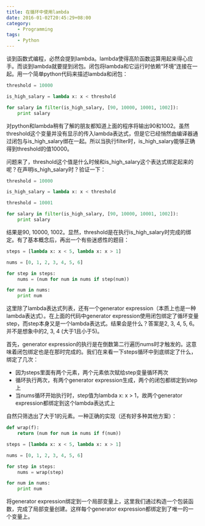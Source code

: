 ```yaml
---
title: 在循环中使用lambda
date: 2016-01-02T20:45:29+08:00
category:
    - Programming
tags:
    - Python
---
```


谈到函数式编程，必然会提到lambda。lambda使得高阶函数运算用起来得心应手。而谈到lambda就要提到闭包。闭包将lambda和它运行时依赖“环境”连接在一起。用一个简单python代码来描述lambda和闭包：

<!--more--> 

```python
threshold = 10000

is_high_salary = lambda x: x < threshold

for salary in filter(is_high_salary, [90, 10000, 10001, 1002]):
    print salary
```

对python和lambda稍有了解的朋友都知道上面的程序将输出90和1002。虽然threshold这个变量并没有显示的传入lambda表达式，但是它已经悄然由编译器通过闭包与is_high_salary绑在一起。所以当执行filter时，is_high_salary能够正确得到threshold的值10000。

问题来了，threshold这个值是什么时候和is_high_salary这个表达式绑定起来的呢？在声明is_high_salary时？验证一下：

```python
threshold = 10000

is_high_salary = lambda x: x < threshold

threshold = 10001

for salary in filter(is_high_salary, [90, 10000, 10001, 1002]):
    print salary
```

结果是90, 10000, 1002。显然，threshold是在执行is_high_salary时完成的绑定。有了基本概念后，再出一个有些迷惑性的题目：

```python
steps = [lambda x: x < 5, lambda x: x > 1]

nums = [0, 1, 2, 3, 4, 5, 6]

for step in steps:
    nums = (num for num in nums if step(num))

for num in nums:
    print num
```

这里除了lambda表达式列表，还有一个generator expression（本质上也是一种lambda表达式）。在上面的代码中generator expression使用闭包绑定了循环变量step，而step本身又是一个lambda表达式。结果会是什么？答案是2, 3, 4, 5, 6。并不是想象中的2, 3, 4 (大于1且小于5)。

首先，generator expression的执行是在倒数第二行遍历nums时才触发的。这意味着闭包绑定也是在那时完成的。我们在来看一下steps循环中到底绑定了什么，绑定了几次：

- 因为steps里面有两个元素，两个元素依次赋给step变量循环两次
- 循环执行两次，有两个generator expression生成，两个的闭包都绑定到step上
- 当nums循环开始执行时，step值为lambda x: x > 1，故两个generator expression都绑定到这个lambda表达式上

自然只筛选出了大于1的元素。一种正确的实现（还有好多种其他方案）：

```python
def wrap(f):
    return (num for num in nums if f(num))

steps = [lambda x: x < 5, lambda x: x > 1]

nums = [0, 1, 2, 3, 4, 5, 6]

for step in steps:
    nums = wrap(step)

for num in nums:
    print num
```

将generator expression绑定到一个局部变量上，这里我们通过构造一个包装函数，完成了局部变量创建。这样每个generator expression都绑定到了唯一的一个变量上。

